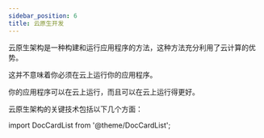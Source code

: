 ```yaml
---
sidebar_position: 6
title: 云原生开发
---
```


云原生架构是一种构建和运行应用程序的方法，这种方法充分利用了云计算的优势。

这并不意味着你必须在云上运行你的应用程序。

你的应用程序可以在云上运行，而且可以在云上运行得更好。

云原生架构的关键技术包括以下几个方面：

import DocCardList from '@theme/DocCardList';

<DocCardList />